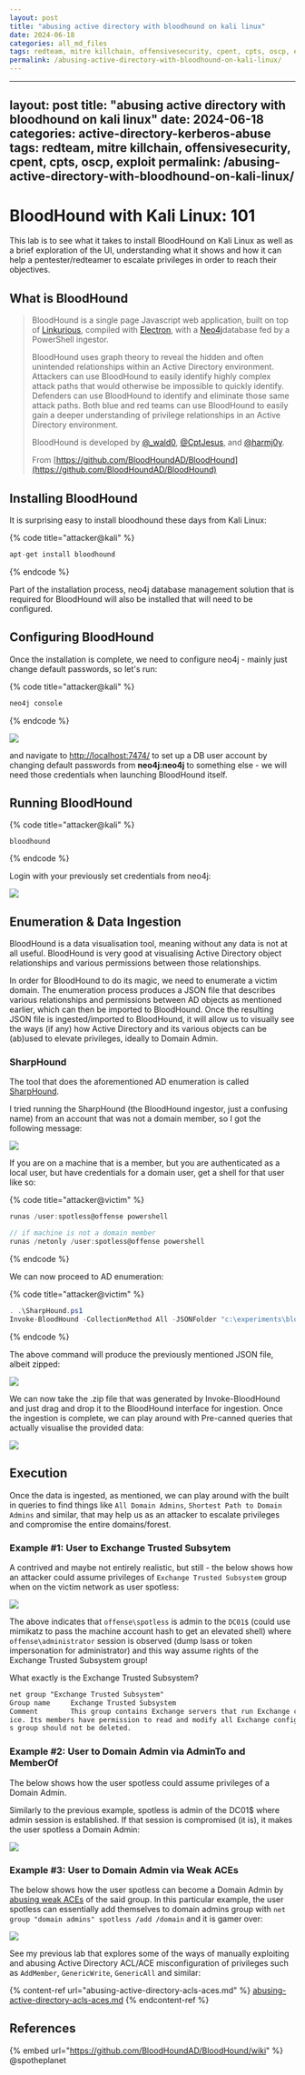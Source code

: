 ```yaml
---
layout: post
title: "abusing active directory with bloodhound on kali linux"
date: 2024-06-18
categories: all_md_files
tags: redteam, mitre killchain, offensivesecurity, cpent, cpts, oscp, exploit
permalink: /abusing-active-directory-with-bloodhound-on-kali-linux/
---
```


---
layout: post
title: "abusing active directory with bloodhound on kali linux"
date: 2024-06-18
categories: active-directory-kerberos-abuse
tags: redteam, mitre killchain, offensivesecurity, cpent, cpts, oscp, exploit
permalink: /abusing-active-directory-with-bloodhound-on-kali-linux/
---

# BloodHound with Kali Linux: 101

This lab is to see what it takes to install BloodHound on Kali Linux as well as a brief exploration of the UI, understanding what it shows and how it can help a pentester/redteamer to escalate privileges in order to reach their objectives.

## What is BloodHound

> BloodHound is a single page Javascript web application, built on top of [Linkurious](http://linkurio.us/), compiled with [Electron](http://electron.atom.io/), with a [Neo4j](https://neo4j.com/)database fed by a PowerShell ingestor.
>
> BloodHound uses graph theory to reveal the hidden and often unintended relationships within an Active Directory environment. Attackers can use BloodHound to easily identify highly complex attack paths that would otherwise be impossible to quickly identify. Defenders can use BloodHound to identify and eliminate those same attack paths. Both blue and red teams can use BloodHound to easily gain a deeper understanding of privilege relationships in an Active Directory environment.
>
> BloodHound is developed by [@\_wald0](https://www.twitter.com/\_wald0), [@CptJesus](https://twitter.com/CptJesus), and [@harmj0y](https://twitter.com/harmj0y).
>
> From [https://github.com/BloodHoundAD/BloodHound](https://github.com/BloodHoundAD/BloodHound)

## Installing BloodHound

It is surprising easy to install bloodhound these days from Kali Linux:

{% code title="attacker@kali" %}
```csharp
apt-get install bloodhound
```
{% endcode %}

Part of the installation process, neo4j database management solution that is required for BloodHound will also be installed that will need to be configured.

## Configuring BloodHound

Once the installation is complete, we need to configure neo4j - mainly just change default passwords, so let's run:

{% code title="attacker@kali" %}
```csharp
neo4j console
```
{% endcode %}

![](<../../.gitbook/assets/Screenshot from 2019-01-03 18-18-03.png>)

and navigate to [http://localhost:7474/](http://localhost:7474/) to set up a DB user account by changing default passwords from **neo4j:neo4j** to something else - we will need those credentials when launching BloodHound itself.

## Running BloodHound

{% code title="attacker@kali" %}
```
bloodhound
```
{% endcode %}

Login with your previously set credentials from neo4j:

![](<../../.gitbook/assets/Screenshot from 2019-01-03 18-22-00.png>)

## Enumeration & Data Ingestion

BloodHound is a data visualisation tool, meaning without any data is not at all useful. BloodHound is very good at visualising Active Directory object relationships and various permissions between those relationships.&#x20;

In order for BloodHound to do its magic, we need to enumerate a victim domain. The enumeration process produces a JSON file that describes various relationships and permissions between AD objects as mentioned earlier, which can then be imported to BloodHound. Once the resulting JSON file is ingested/imported to BloodHound, it will allow us to visually see the ways (if any) how Active Directory and its various objects can be (ab)used to elevate privileges, ideally to Domain Admin.

### SharpHound

The tool that does the aforementioned AD enumeration is called [SharpHound](https://github.com/BloodHoundAD/BloodHound/tree/master/Ingestors).

I tried running the SharpHound (the BloodHound ingestor, just a confusing name) from an account that was not a domain member, so I got the following message:

![](<../../.gitbook/assets/Screenshot from 2019-01-02 23-16-33.png>)

If you are on a machine that is a member, but you are authenticated as a local user, but have credentials for a domain user, get a shell for that user like so:

{% code title="attacker@victim" %}
```csharp
runas /user:spotless@offense powershell

// if machine is not a domain member
runas /netonly /user:spotless@offense powershell
```
{% endcode %}

We can now proceed to AD enumeration:

{% code title="attacker@victim" %}
```csharp
. .\SharpHound.ps1
Invoke-BloodHound -CollectionMethod All -JSONFolder "c:\experiments\bloodhound"
```
{% endcode %}

The above command will produce the previously mentioned JSON file, albeit zipped:

![](<../../.gitbook/assets/Screenshot from 2019-01-03 18-42-33.png>)

We can now take the .zip file that was generated by Invoke-BloodHound and just drag and drop it to the BloodHound interface for ingestion. Once the ingestion is complete, we can play around with Pre-canned queries that actually visualise the provided data:

![](<../../.gitbook/assets/Peek 2019-01-03 18-44.gif>)

## Execution

Once the data is ingested, as mentioned, we can play around with the built in queries to find things like `All Domain Admins`,  `Shortest Path to Domain Admins` and similar, that may help us as an attacker to escalate privileges and compromise the entire domains/forest.

### Example #1: User to Exchange Trusted Subsytem

A contrived and maybe not entirely realistic, but still - the below shows how an attacker could assume privileges of `Exchange Trusted Subsystem` group when on the victim network as user spotless:

![](<../../.gitbook/assets/Screenshot from 2019-01-02 23-47-56.png>)

The above indicates that `offense\spotless` is admin to the `DC01$` (could use mimikatz to pass the machine account hash to get an elevated shell) where `offense\administrator` session is observed (dump lsass or token impersonation for administrator) and this way assume rights of the Exchange Trusted Subsystem group!

What exactly is the Exchange Trusted Subsystem?

```css
net group "Exchange Trusted Subsystem"
Group name     Exchange Trusted Subsystem
Comment        This group contains Exchange servers that run Exchange cmdlets on behalf of users via the management serv
ice. Its members have permission to read and modify all Exchange configuration, as well as user accounts and groups. Thi
s group should not be deleted.
```

### Example #2: User to Domain Admin via AdminTo and MemberOf

The below shows how the user spotless could assume privileges of a Domain Admin.

Similarly to the previous example, spotless is admin of the DC01$ where admin session is established. If that session is compromised (it is), it makes the user spotless a Domain Admin:

![](<../../.gitbook/assets/Screenshot from 2019-01-02 23-56-35.png>)

### Example #3: User to Domain Admin via Weak ACEs

The below shows how the user spotless can become a Domain Admin by [abusing weak ACEs](abusing-active-directory-acls-aces.md#genericall-on-group) of the said group. In this particular example, the user spotless can essentially add themselves to domain admins group with `net group "domain admins" spotless /add /domain` and it is gamer over:

![](<../../.gitbook/assets/Screenshot from 2019-01-02 23-55-41.png>)

See my previous lab that explores some of the ways of manually exploiting and abusing Active Directory ACL/ACE misconfiguration of privileges such as `AddMember`, `GenericWrite`, `GenericAll` and similar:

{% content-ref url="abusing-active-directory-acls-aces.md" %}
[abusing-active-directory-acls-aces.md](abusing-active-directory-acls-aces.md)
{% endcontent-ref %}

## References

{% embed url="https://github.com/BloodHoundAD/BloodHound/wiki" %}
@spotheplanet
